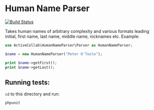 # Human Name Parser

[![Build Status](https://travis-ci.org/activecollab/HumanNameParser.svg?branch=master)](https://travis-ci.org/activecollab/HumanNameParser)

Takes human names of arbitrary complexity and various formats leading initial, first name, last name, middle name, nicknames etc. Example:

```php
use ActiveCollab\HumanNameParser\Parser as HumanNameParser;

$name = new HumanNameParser("Peter O'Toole");

print $name->getFirst();
print $name->getLast();
```

## Running tests:

`cd` to this directory and run:

```bash
phpunit
```
